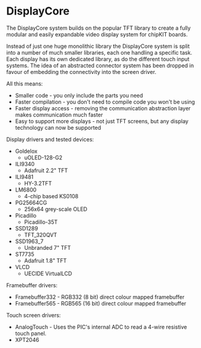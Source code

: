 # DisplayCore

The DisplayCore system builds on the popular TFT library to create
a fully modular and easily expandable video display system for chipKIT
boards.

Instead of just one huge monolithic library the DisplayCore system is split
into a number of much smaller libraries, each one handling a specific task.
Each display has its own dedicated library, as do the different touch input
systems.  The idea of an abstracted connector system has been dropped in favour
of embedding the connectivity into the screen driver.

All this means:

* Smaller code - you only include the parts you need
* Faster compilation - you don't need to compile code you won't be using
* Faster display access - removing the communication abstraction layer makes communication much faster
* Easy to support more displays - not just TFT screens, but any display technology can now be supported

Display drivers and tested devices:

  * Goldelox
    * uOLED-128-G2
  * ILI9340
    * Adafruit 2.2" TFT
  * ILI9481
    * HY-3.2TFT
  * LM6800
    * 4-chip based KS0108
  * PG25664CG
    * 256x64 grey-scale OLED
  * Picadillo
    * Picadillo-35T
  * SSD1289
    * TFT_320QVT
  * SSD1963_7
    * Unbranded 7" TFT
  * ST7735
    * Adafruit 1.8" TFT
  * VLCD
    * UECIDE VirtualLCD

Framebuffer drivers:

  * Framebuffer332 - RGB332 (8 bit) direct colour mapped framebuffer
  * Framebuffer565 - RGB565 (16 bit) direct colour mapped framebuffer

Touch screen drivers:

  * AnalogTouch - Uses the PIC's internal ADC to read a 4-wire resistive
    touch panel.
  * XPT2046
